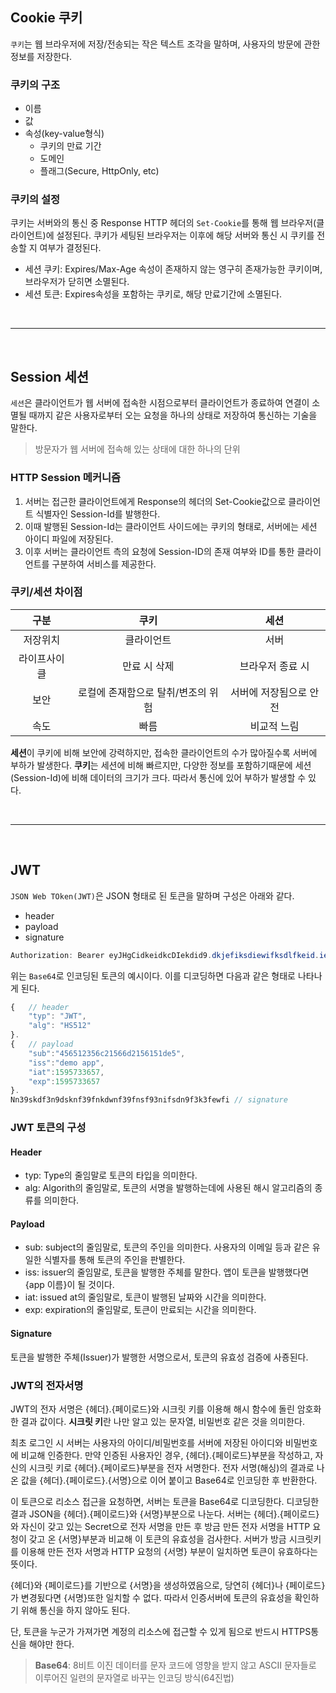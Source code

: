 ## Cookie 쿠키

`쿠키`는 웹 브라우저에 저장/전송되는 작은 텍스트 조각을 말하며, 사용자의 방문에 관한 정보를 저장한다.

### 쿠키의 구조

- 이름
- 값
- 속성(key-value형식)
    - 쿠키의 만료 기간
    - 도메인
    - 플래그(Secure, HttpOnly, etc)

### 쿠키의 설정

쿠키는 서버와의 통신 중 Response HTTP 헤더의 `Set-Cookie`를 통해 웹 브라우저(클라이언트)에 설정된다. 쿠키가 세팅된 브라우저는 이후에 해당 서버와 통신 시 쿠키를 전송할 지 여부가 결정된다.

- 세션 쿠키: 
    Expires/Max-Age 속성이 존재하지 않는 영구히 존재가능한 쿠키이며, 브라우저가 닫히면 소멸된다.
- 세션 토큰: 
    Expires속성을 포함하는 쿠키로, 해당 만료기간에 소멸된다.



<br>

---

<br>


## Session 세션

`세션`은 클라이언트가 웹 서버에 접속한 시점으로부터 클라이언트가 종료하여 연결이 소멸될 때까지 같은 사용자로부터 오는 요청을 하나의 상태로 저장하여 통신하는 기술을 말한다.
> 방문자가 웹 서버에 접속해 있는 상태에 대한 하나의 단위

### HTTP Session 메커니즘

1. 서버는 접근한 클라이언트에게 Response의 헤더의 Set-Cookie값으로 클라이언트 식별자인 Session-Id를 발행한다.
2. 이때 발행된 Session-Id는 클라이언트 사이드에는 쿠키의 형태로, 서버에는 세션 아이디 파일에 저장된다.
3. 이후 서버는 클라이언트 측의 요청에 Session-ID의 존재 여부와 ID를 통한 클라이언트를 구분하여 서비스를 제공한다.

### 쿠키/세션 차이점

|  구분  |  쿠키  |  세션  |
|:----:|:------:|:----:|
| 저장위치 | 클라이언트 | 서버 |
| 라이프사이클 | 만료 시 삭제 | 브라우저 종료 시 |
| 보안 | 로컬에 존재함으로 탈취/변조의 위험 | 서버에 저장됨으로 안전 |
| 속도 | 빠름 | 비교적 느림 |

**세션**이 쿠키에 비해 보안에 강력하지만, 접속한 클라이언트의 수가 많아질수록 서버에 부하가 발생한다. **쿠키**는 세션에 비해 빠르지만, 다양한 정보를 포함하기때문에 세션(Session-Id)에 비해 데이터의 크기가 크다. 따라서 통신에 있어 부하가 발생할 수 있다.




<br>

---

<br>


## JWT

`JSON Web TOken(JWT)`은 JSON 형태로 된 토큰을 말하며 구성은 아래와 같다.
- header
- payload
- signature

```Java
Authorization: Bearer eyJHgCidkeidkcDIekdid9.dkjefiksdiewifksdlfkeid.iefjksdjfieiw3kf3fjid
```
위는 `Base64`로 인코딩된 토큰의 예시이다. 이를 디코딩하면 다음과 같은 형태로 나타나게 된다.
```JavaScript
{   // header
    "typ": "JWT",
    "alg": "HS512"
}.
{   // payload
    "sub":"456512356c21566d2156151de5",
	"iss":"demo app",
	"iat":1595733657,
	"exp":1595733657
}.
Nn39skdf3n9dsknf39fnkdwnf39fnsf93nifsdn9f3k3fewfi // signature

```

### JWT 토큰의 구성

#### Header
- typ: Type의 줄임말로 토큰의 타입을 의미한다.
- alg: Algorith의 줄임말로, 토큰의 서명을 발행하는데에 사용된 해시 알고리즘의 종류를 의미한다.

#### Payload
- sub: subject의 줄임말로, 토큰의 주인을 의미한다. 사용자의 이메일 등과 같은 유일한 식별자를 통해 토큰의 주인을 판별한다.
- iss: issuer의 줄임말로, 토큰을 발행한 주체를 말한다. 앱이 토큰을 발행했다면 {app 이름}이 될 것이다.
- iat: issued at의 줄임말로, 토큰이 발행된 날짜와 시간을 의미한다.
- exp: expiration의 줄임말로, 토큰이 만료되는 시간을 의미한다.

#### Signature
토큰을 발행한 주체(Issuer)가 발행한 서명으로서, 토큰의 유효성 검증에 사죵된다.


### JWT의 전자서명

JWT의 전자 서명은 {헤더}.{페이로드}와 시크릿 키를 이용해 해시 함수에 돌린 암호화한 결과 값이다. **시크릿 키**란 나만 알고 있는 문자열, 비밀번호 같은 것을 의미한다. 

최초 로그인 시 서버는 사용자의 아이디/비밀번호를 서버에 저장된 아이디와 비밀번호에 비교해 인증한다. 만약 인증된 사용자인 경우, {헤더}.{페이로드}부분을 작성하고, 자신의 시크릿 키로 {헤더}.{페이로드}부분을 전자 서명한다. 전자 서명(해싱)의 결과로 나온 값을 {헤더}.{페이로드}.{서명}으로 이어 붙이고 Base64로 인코딩한 후 반환한다.

이 토큰으로 리소스 접근을 요청하면, 서버는 토큰을 Base64로 디코딩한다. 디코딩한 결과 JSON을 {헤더}.{페이로드}와 {서명}부분으로 나눈다. 서버는 {헤더}.{페이로드}와 자신이 갖고 있는 Secret으로 전자 서명을 만든 후 방금 만든 전자 서명을 HTTP 요청이 갖고 온 {서명}부분과 비교해 이 토큰의 유효성을 검사한다. 서버가 방금 시크릿키를 이용해 만든 전자 서명과 HTTP 요청의 {서명} 부분이 일치하면 토큰이 유효하다는 뜻이다. 

{헤더}와 {페이로드}를 기반으로 {서명}을 생성하였음으로, 당연히 {헤더}나 {페이로드}가 변경됬다면 {서명}또한 일치할 수 없다. 따라서 인증서버에 토큰의 유효성을 확인하기 위해 통신을 하지 않아도 된다.

단, 토큰을 누군가 가져가면 계정의 리소스에 접근할 수 있게 됨으로 반드시 HTTPS통신을 해야만 한다.

> **Base64**: 8비트 이진 데이터를 문자 코드에 영향을 받지 않고 ASCII 문자들로 이루어진 일련의 문자열로 바꾸는 인코딩 방식(64진법)